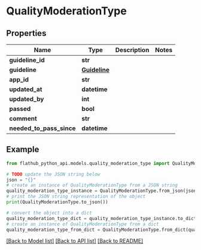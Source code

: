 # QualityModerationType


## Properties

Name | Type | Description | Notes
------------ | ------------- | ------------- | -------------
**guideline_id** | **str** |  | 
**guideline** | [**Guideline**](Guideline.md) |  | 
**app_id** | **str** |  | 
**updated_at** | **datetime** |  | 
**updated_by** | **int** |  | 
**passed** | **bool** |  | 
**comment** | **str** |  | 
**needed_to_pass_since** | **datetime** |  | 

## Example

```python
from flathub_python_api.models.quality_moderation_type import QualityModerationType

# TODO update the JSON string below
json = "{}"
# create an instance of QualityModerationType from a JSON string
quality_moderation_type_instance = QualityModerationType.from_json(json)
# print the JSON string representation of the object
print(QualityModerationType.to_json())

# convert the object into a dict
quality_moderation_type_dict = quality_moderation_type_instance.to_dict()
# create an instance of QualityModerationType from a dict
quality_moderation_type_from_dict = QualityModerationType.from_dict(quality_moderation_type_dict)
```
[[Back to Model list]](../README.md#documentation-for-models) [[Back to API list]](../README.md#documentation-for-api-endpoints) [[Back to README]](../README.md)


